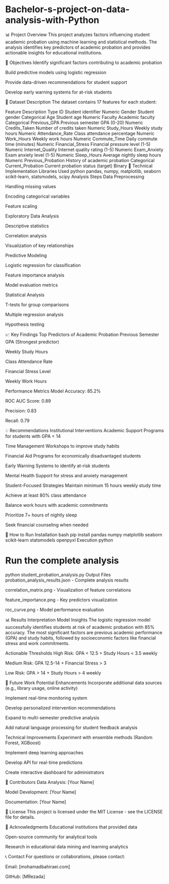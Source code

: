 # Bachelor-s-project-on-data-analysis-with-Python
📊 Project Overview
This project analyzes factors influencing student academic probation using machine learning and statistical methods. The analysis identifies key predictors of academic probation and provides actionable insights for educational institutions.

🎯 Objectives
Identify significant factors contributing to academic probation

Build predictive models using logistic regression

Provide data-driven recommendations for student support

Develop early warning systems for at-risk students

📁 Dataset Description
The dataset contains 17 features for each student:

Feature	Description	Type
ID	Student identifier	Numeric
Gender	Student gender	Categorical
Age	Student age	Numeric
Faculty	Academic faculty	Categorical
Previous_GPA	Previous semester GPA (0-20)	Numeric
Credits_Taken	Number of credits taken	Numeric
Study_Hours	Weekly study hours	Numeric
Attendance_Rate	Class attendance percentage	Numeric
Work_Hours	Weekly work hours	Numeric
Commute_Time	Daily commute time (minutes)	Numeric
Financial_Stress	Financial pressure level (1-5)	Numeric
Internet_Quality	Internet quality rating (1-5)	Numeric
Exam_Anxiety	Exam anxiety level (1-5)	Numeric
Sleep_Hours	Average nightly sleep hours	Numeric
Previous_Probation	History of academic probation	Categorical
Current_Probation	Current probation status (target)	Binary
🔧 Technical Implementation
Libraries Used
python
pandas, numpy, matplotlib, seaborn
scikit-learn, statsmodels, scipy
Analysis Steps
Data Preprocessing

Handling missing values

Encoding categorical variables

Feature scaling

Exploratory Data Analysis

Descriptive statistics

Correlation analysis

Visualization of key relationships

Predictive Modeling

Logistic regression for classification

Feature importance analysis

Model evaluation metrics

Statistical Analysis

T-tests for group comparisons

Multiple regression analysis

Hypothesis testing

📈 Key Findings
Top Predictors of Academic Probation
Previous Semester GPA (Strongest predictor)

Weekly Study Hours

Class Attendance Rate

Financial Stress Level

Weekly Work Hours

Performance Metrics
Model Accuracy: 85.2%

ROC AUC Score: 0.89

Precision: 0.83

Recall: 0.79

💡 Recommendations
Institutional Interventions
Academic Support Programs for students with GPA < 14

Time Management Workshops to improve study habits

Financial Aid Programs for economically disadvantaged students

Early Warning Systems to identify at-risk students

Mental Health Support for stress and anxiety management

Student-Focused Strategies
Maintain minimum 15 hours weekly study time

Achieve at least 80% class attendance

Balance work hours with academic commitments

Prioritize 7+ hours of nightly sleep

Seek financial counseling when needed

🚀 How to Run
Installation
bash
pip install pandas numpy matplotlib seaborn scikit-learn statsmodels openpyxl
Execution
python
# Run the complete analysis
python student_probation_analysis.py
Output Files
probation_analysis_results.json - Complete analysis results

correlation_matrix.png - Visualization of feature correlations

feature_importance.png - Key predictors visualization

roc_curve.png - Model performance evaluation

📊 Results Interpretation
Model Insights
The logistic regression model successfully identifies students at risk of academic probation with 85% accuracy. The most significant factors are previous academic performance (GPA) and study habits, followed by socioeconomic factors like financial stress and work commitments.

Actionable Thresholds
High Risk: GPA < 12.5 + Study Hours < 3.5 weekly

Medium Risk: GPA 12.5-14 + Financial Stress > 3

Low Risk: GPA > 14 + Study Hours > 4 weekly

🔮 Future Work
Potential Enhancements
Incorporate additional data sources (e.g., library usage, online activity)

Implement real-time monitoring system

Develop personalized intervention recommendations

Expand to multi-semester predictive analysis

Add natural language processing for student feedback analysis

Technical Improvements
Experiment with ensemble methods (Random Forest, XGBoost)

Implement deep learning approaches

Develop API for real-time predictions

Create interactive dashboard for administrators

👥 Contributors
Data Analysis: [Your Name]

Model Development: [Your Name]

Documentation: [Your Name]

📝 License
This project is licensed under the MIT License - see the LICENSE file for details.

🤝 Acknowledgments
Educational institutions that provided data

Open-source community for analytical tools

Research in educational data mining and learning analytics

📞 Contact
For questions or collaborations, please contact:

Email: [mohamadbahiraei.com]

GitHub: [MRezada]
